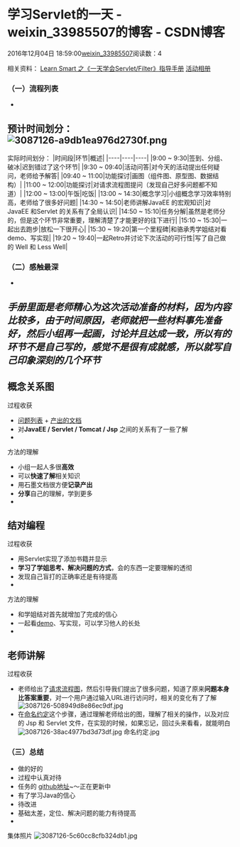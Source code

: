 # 学习Servlet的一天 - weixin_33985507的博客 - CSDN博客
2016年12月04日 18:59:00[weixin_33985507](https://me.csdn.net/weixin_33985507)阅读数：4
> 
相关资料：
[Learn Smart 之《一天学会Servlet/Filter》指导手册](https://link.jianshu.com?t=https://freewind.gitbooks.io/learn-smart-servlet-filter/content/)
[活动相册](https://link.jianshu.com?t=https://photos.google.com/share/AF1QipMpjXeuL0s5H2oHKdUHYaUMQ4qAF1twXBMctTbJgNuig1-cb5t_vXhY4vVN37rhvg?key=Sk1MRkYzbjVTRzdkaVdlcFBobldGRWJMM2dGa2lB)
### （一）流程列表
- 
预计时间划分：
![3087126-a9db1ea976d2730f.png](https://upload-images.jianshu.io/upload_images/3087126-a9db1ea976d2730f.png)
- 
实际时间划分：
|时间段|环节|概述|
|----|----|----|
|9:00 ~ 9:30|签到、分组、破冰|迟到错过了这个环节|
|9:30 ~ 09:40|活动问答|对今天的活动提出任何疑问，老师给予解答|
|09:40 ~ 11:00|功能探讨|画图（组件图、原型图、数据结构）|
|11:00 ~ 12:00|功能探讨|对请求流程图提问（发现自己好多问题都不知道）|
|12:00 ~ 13:00|午饭|吃饭|
|13:00 ~ 14:30|概念学习|小组概念学习效率特别高，老师给了很多好问题|
|14:30 ~ 14:50|老师讲解JavaEE 的宏观知识|对JavaEE 和Servlet 的关系有了全局认识|
|14:50 ~ 15:10|任务分解|虽然是老师分的，但是这个环节非常重要，理解清楚了才能更好的往下进行|
|15:10 ~ 15:30|一起出去跑步|放松一下很开心|
|15:30 ~ 19:20|第一个里程碑|和骆承秀学姐结对看demo、写实现|
|19:20 ~ 19:40|一起Retro并讨论下次活动的可行性|写了自己做的 Well 和 Less Well|
### （二）感触最深
- 
*手册里面是老师精心为这次活动准备的材料，因为内容比较多，由于时间原因，老师就把一些材料事先准备好，然后小组再一起画，讨论并且达成一致，所以有的环节不是自己写的，感觉不是很有成就感，所以就写自己印象深刻的几个环节*
- 
概念关系图
- 
过程收获
- [问题列表](https://link.jianshu.com?t=https://freewind.gitbooks.io/learn-smart-servlet-filter/content/gai_nian_xue_xi.html) + [产出的文档](https://link.jianshu.com?t=https://shimo.im/doc/TTroJaRTkb49qhEn)
- 对**JavaEE / Servlet / Tomcat / Jsp** 之间的关系有了一些了解
- 
方法的理解
- 小组一起人多很**高效**
- 可以**快速了解**相关知识
- 用石墨文档很方便**记录产出**
- **分享**自己的理解，学到更多
- 
结对编程
- 
过程收获
- 用Servlet实现了添加书籍并显示
- **学习了学姐思考、解决问题的方式**，会的东西一定要理解的透彻
- 发现自己盲打的正确率还是有待提高
- 
方法的理解
- 和学姐结对首先就增加了完成的信心
- 一起看[demo](https://link.jianshu.com?t=https://freewind.gitbooks.io/learn-smart-servlet-filter/content/demoxue_xi.html)、写实现，可以学习他人的长处
- 
老师讲解
- 
过程收获
- 老师给出了[请求流程图](https://link.jianshu.com?t=https://freewind.gitbooks.io/learn-smart-servlet-filter/content/qing_qiu_liu_cheng_tu.html)，然后引导我们提出了很多问题，知道了原来**问题本身比答案重要**，对一个用户通过输入URL进行访问时，相关的变化有了了解
![3087126-508949d8e86ec9df.jpg](https://upload-images.jianshu.io/upload_images/3087126-508949d8e86ec9df.jpg)
- 在[命名约定](https://link.jianshu.com?t=https://freewind.gitbooks.io/learn-smart-servlet-filter/content/ming_ming_yue_ding.html)这个步骤，通过理解老师给出的图，理解了相关的操作，以及对应的 Jsp 和 Servlet 文件，在实现的时候，如果忘记，回过头来看看，就能明白
![3087126-38ac4977bd3d73df.jpg](https://upload-images.jianshu.io/upload_images/3087126-38ac4977bd3d73df.jpg)
命名约定.jpg
### （三）总结
- 做的好的
- 过程中认真对待
- 任务的 [github地址](https://link.jianshu.com?t=https://github.com/DH-TB/maven-web-demo)~～正在更新中
- 有了学习Java的信心
- 待改进
- 基础太差，定位、解决问题的能力有待提高
- 
集体照片
![3087126-5c60cc8cfb324db1.jpg](https://upload-images.jianshu.io/upload_images/3087126-5c60cc8cfb324db1.jpg)
